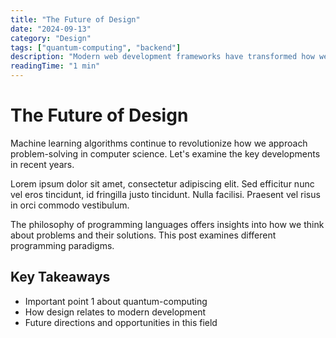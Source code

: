 ```yaml
---
title: "The Future of Design"
date: "2024-09-13"
category: "Design"
tags: ["quantum-computing", "backend"]
description: "Modern web development frameworks have transformed how we build applications. Let's look at the evolution of these tools..."
readingTime: "1 min"
---
```


# The Future of Design

Machine learning algorithms continue to revolutionize how we approach problem-solving in computer science. Let's examine the key developments in recent years.

Lorem ipsum dolor sit amet, consectetur adipiscing elit. Sed efficitur nunc vel eros tincidunt, id fringilla justo tincidunt. Nulla facilisi. Praesent vel risus in orci commodo vestibulum.

The philosophy of programming languages offers insights into how we think about problems and their solutions. This post examines different programming paradigms.

## Key Takeaways

- Important point 1 about quantum-computing
- How design relates to modern development
- Future directions and opportunities in this field
